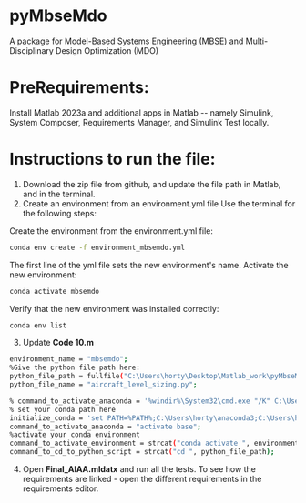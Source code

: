 # pyMbseMdo
A package for Model-Based Systems Engineering (MBSE) and Multi-Disciplinary Design Optimization (MDO)

# PreRequirements: 
Install Matlab 2023a and additional apps in Matlab -- namely Simulink, System Composer, Requirements Manager, and Simulink Test locally. 

# Instructions to run the file: 
1. Download the zip file from github, and update the file path in Matlab, and in the terminal.
2. Create an environment from an environment.yml file
Use the terminal for the following steps:

Create the environment from the environment.yml file:
```sh
conda env create -f environment_mbsemdo.yml
```
The first line of the yml file sets the new environment's name. Activate the new environment: 
```sh
conda activate mbsemdo
```
Verify that the new environment was installed correctly:
```sh
conda env list
```
3. Update **Code 10.m**
```sh
environment_name = "mbsemdo";
%Give the python file path here: 
python_file_path = fullfile("C:\Users\horty\Desktop\Matlab_work\pyMbseMdo-main");
python_file_name = "aircraft_level_sizing.py";

% command_to_activate_anaconda = '%windir%\System32\cmd.exe "/K" C:\Users\darsh\anaconda3\Scripts\activate.bat C:\Users\darsh\anaconda3';
% set your conda path here
initialize_conda = 'set PATH=%PATH%;C:\Users\horty\anaconda3;C:\Users\horty\anaconda3\Scripts';
command_to_activate_anaconda = "activate base";
%activate your conda environment
command_to_activate_environment = strcat("conda activate ", environment_name);
command_to_cd_to_python_script = strcat("cd ", python_file_path);
```
4. Open **Final_AIAA.mldatx** and run all the tests. To see how the requirements are linked - open the different requirements in the requirements editor. 
